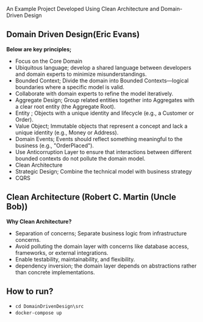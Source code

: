 An Example Project Developed Using Clean Architecture and Domain-Driven Design

## Domain Driven Design(Eric Evans)
**Below are key principles;**
- Focus on the Core Domain
- Ubiquitous language; develop a shared language between developers and domain experts to minimize misunderstandings.
- Bounded Context; Divide the domain into Bounded Contexts—logical boundaries where a specific model is valid.
- Collaborate with domain experts to refine the model iteratively.
- Aggregate Design; Group related entities together into Aggregates with a clear root entity (the Aggregate Root).
- Entity ; Objects with a unique identity and lifecycle (e.g., a Customer or Order).
- Value Object;  Immutable objects that represent a concept and lack a unique identity (e.g., Money or Address).
- Domain Events; Events should reflect something meaningful to the business (e.g., "OrderPlaced").
- Use Anticorruption Layer to ensure that interactions between different bounded contexts do not pollute the domain model.
- Clean Architecture
- Strategic Design; Combine the technical model with business strategy
- CQRS

## Clean Architecture (Robert C. Martin (Uncle Bob))

**Why Clean Architecture?**
- Separation of concerns; Separate business logic from infrastructure concerns.
- Avoid polluting the domain layer with concerns like database access, frameworks, or external integrations.
- Enable testability, maintainability, and flexibility.
- dependency inversion; the domain layer depends on abstractions rather than concrete implementations.

## How to run?
- `cd DomainDrivenDesign\src `
- `docker-compose up `
